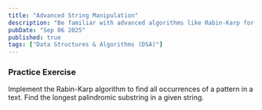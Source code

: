 ```yaml
---
title: "Advanced String Manipulation"
description: "Be familiar with advanced algorithms like Rabin-Karp for substring search and algorithms for finding the longest palindromic substring."
pubDate: "Sep 06 2025"
published: true
tags: ["Data Structures & Algorithms (DSA)"]
---
```


### Practice Exercise

Implement the Rabin-Karp algorithm to find all occurrences of a pattern in a text. Find the longest palindromic substring in a given string.
